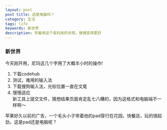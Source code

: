 ```yaml
---
layout: post  
post title: 这是电脑吗？
category: 生活
tags: life
keywords: 新世界
description: 学着用这个高科技的东西，慢慢变得更好
---
```


### 新世界  
今天刚开用，尼玛这几个字用了大概半小时的操作!   
1. 下载codehub  
2. 测试，难用的输入法  
3. 下载搜狗输入法，光标位置一直在文尾  
4. 慢慢适应  
新工具上提交文件，猜想结果页面肯定乱七八糟的，因为这格式和电脑端不一样啊～

苹果好久以前的广告，一个毛头小子带着他的pad穿行在花园，快餐店，玩的很起劲，这是pad还是电脑呢？
